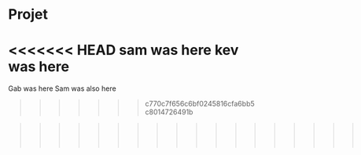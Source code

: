 # Projet

<<<<<<< HEAD
sam was here
kev was here
=======
Gab was here
Sam was also here
>>>>>>> c770c7f656c6bf0245816cfa6bb5c8014726491b


>>>>>>>>>>>>>>>>>>>>>>>>>>>>>>>>>>>>>>>>>>>>>>>>>>>>>>>>>>>>>OUI